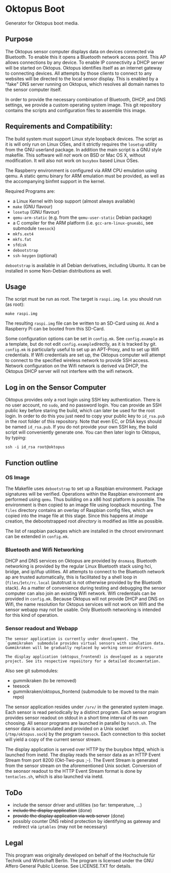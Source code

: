# Oktopus Boot

Generator for Oktopus boot media.

## Purpose
The Oktopus sensor computer displays data on devices connected via Bluetooth. To enable this it opens a Bluetooth network access point. This AP allows connections by any device. To enable IP connectivity a DHCP server will be started on Oktopus. Oktopus identifies itself as an internet gateway to connecting devices. All attempts by those clients to connect to any websites will be directed to the local sensor display. This is enabled by a "fake" DNS server running on Oktopus, which resolves all domain names to the sensor computer itself.

In order to provide the necessary combination of Bluetooth, DHCP, and DNS settings, we provide a custom operating system image. This git repository contains the scripts and configuration files to assemble this image.

## Requirements and Compatibility:
The build system must support Linux style loopback devices. The script as it is will only run on Linux OSes, and it strictly requires the `losetup` utility from the GNU userland package. In addition the main script is a GNU style makefile. This software will _not_ work on BSD or Mac OS X, without modification. It will also not work on `busybox` based Linux OSes.

The Raspberry environment is configured via ARM CPU emulation using qemu. A static qemu binary for ARM emulation must be provided, as well as the accompanying binfmt support in the kernel.

Required Programs are:
 * a Linux Kernel with loop support (almost always available)
 * `make` (GNU flavour)
 * `losetup` (GNU flavour)
 * `qemu-arm-static` (e.g. from the `qemu-user-static` Debian package)
 *  a C compiler for the ARM platform (i.e. `gcc-arm-linux-gnueabi`, see submodule `teesock`)
 * `mkfs.ext4`
 * `mkfs.fat`
 * `sfdisk`
 * `debootstrap`
 * `ssh-keygen` (optional)

`debootstrap` is available in all Debian derivatives, including Ubuntu. It can be installed in some Non-Debian distributions as well.

## Usage
The script must be run as root. The target is `raspi.img`. I.e. you should run (as root):

    make raspi.img

The resulting `raspi.img` file can be written to an SD-Card using `dd`. And a Raspberry Pi can be booted from this SD-Card.

Some configuration options can be set in `config.mk`. See `config.example` as a template, but do not edit `config.example`directly, as it is tracked by git.
`config.mk` is particularly useful to set up an APT-Proxy, and to set up Wifi credentials. If Wifi credentials are set up, the Oktopus computer will attempt to connect to the specified wireless network to provide SSH access. Network configuration on the Wifi network is derived via DHCP, the Oktopus DHCP server will not interfere with the wifi network.

## Log in on the Sensor Computer
Oktopus provides only a root login using SSH key authentication. There is no user account, no `sudo`, and no password login. You can provide an SSH public key before staring the build, which can later be used for the root login. In order to do this you just need to copy your public key to `id_rsa.pub` in the root folder of this repository. Note that even EC, or DSA keys should be named `id_rsa.pub`.
If you do not provide your own SSH key, the build script will conveniently generate one. You can then later login to Oktopus, by typing:

    ssh -i id_rsa root@oktopus

## Function outline

### OS Image
The Makefile uses `debootstrap` to set up a Raspbian environment. Package signatures will be verified. Operations within the Raspbian environment are performed using `qemu`. Thus building on a x86 host platform is possible. The environment is then copied to an image file using loopback mounting. The `files` directory contains an overlay of Raspbian config files, which are copied into the image file at this stage. Since this happens at _image_ creation, the debootstrapped root _directory_ is modified as little as possible. 

The list of raspbian packages which are installed in the chroot environmant can be extended in `config.mk`.

### Bluetooth and Wifi Networking
DHCP and DNS services on Oktopus are provided by `dnsmasq`. Bluetooth networking is provided by the regular Linux Bluetooth stack using hci, bridge, and ip/ifup utilities. All attempts to connect to the Bluetooth network ap are trusted automatically, this is facilitated by a shell loop in (`files/`)`etc/rc.local` (autotrust is not otherwise provided by the Bluetooth stack).
As a matter of convenience during testing and debugging the sensor computer can also join an existing Wifi network. Wifi credentials can be provided in `config.mk`. Because Oktopus will not provide DHCP and DNS on Wifi, the name resolution for Oktopus services will not work on Wifi and the sensor webapp may not be usable. Only Bluetooth networking is intended for this kind of operation.

### Sensor readout and Webapp

    The sensor application is currently under development. The `gummikraken` submodule provides virtual sensors with simulation data. Gummikraken will be gradually replaced by working sensor drivers.

    The display application (oktopus_frontend) is developed as a separate project. See its respective repository for a detailed documentation.

Also see git submodules:
  * gummikraken (to be removed)
  * teesock
  * gummikraken/oktopus_frontend (submodule to be moved to the main repo)

The sensor application resides under `/srv/` in the generated system image. Each sensor is read periodically by a distinct program. Each sensor program provides sensor readout on stdout in a short time interval of its own choosing. All sensor programs are launched in parallel by `hatch.sh`. The sensor data is accumulated and provided on a Unix socket (`/tmp/oktopus.sock`) by the program `teesock`. Each connection to this socket will yield a copy of the current sensor stream.

The display application is served over HTTP by the busybox httpd, which is launched from inetd. The display reads the sensor data as an HTTP Event Stream from port 8200 (Okt-Two-pus ;-). The Event Stream is generated from the sensor stream on the aforementioned Unix socket. Conversion of the seonsor readout to the HTTP Event Stream format is done by `tentacles.sh`, which is also launched via inetd.

## ToDo
 * include the sensor driver and utilities (so far: temperature, ...)
 * ~~include the display application~~ (done)
 * ~~provide the display application via web server~~ (done)
 * possibly counter DNS rebind protection by identifying as gateway and redirect via `iptables` (may not be necessary)

## Legal
This program was originally developed on behalf of the Hochschule für Technik und Wirtschaft Berlin. The program is licensed under the GNU Affero General Public License. See LICENSE.TXT for details.
